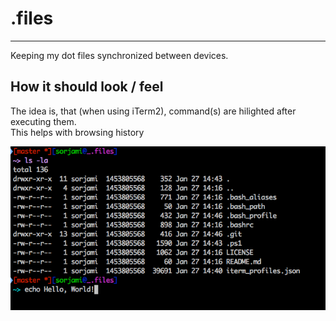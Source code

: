 # .files
----
Keeping my dot files synchronized between devices.

## How it should look / feel
The idea is, that (when using iTerm2), command(s) are hilighted after executing them.   
This helps with browsing history   

![Picture displaying how the terminal should look](look.png "Picture displaying how the terminal should look")

